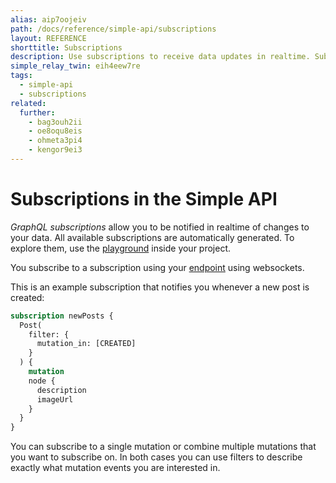 ```yaml
---
alias: aip7oojeiv
path: /docs/reference/simple-api/subscriptions
layout: REFERENCE
shorttitle: Subscriptions
description: Use subscriptions to receive data updates in realtime. Subscriptions in the GraphQL schema are derived from models and relations.
simple_relay_twin: eih4eew7re
tags:
  - simple-api
  - subscriptions
related:
  further:
    - bag3ouh2ii
    - oe8oqu8eis
    - ohmeta3pi4
    - kengor9ei3
---
```


# Subscriptions in the Simple API

*GraphQL subscriptions* allow you to be notified in realtime of changes to your data.
All available subscriptions are automatically generated. To explore them, use the [playground](!alias-uh8shohxie#playground) inside your project.

You subscribe to a subscription using your [endpoint](!alias-uh8shohxie#client-api-endpoints) using websockets.

This is an example subscription that notifies you whenever a new post is created:

```graphql
subscription newPosts {
  Post(
    filter: {
      mutation_in: [CREATED]
    }
  ) {
    mutation
    node {
      description
      imageUrl
    }
  }
}
```

You can subscribe to a single mutation or combine multiple mutations that you want to subscribe on. In both cases you can use filters to describe exactly what mutation events you are interested in.
